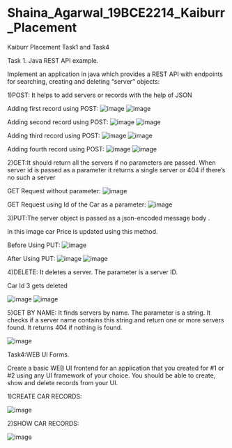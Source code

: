 # Shaina_Agarwal_19BCE2214_Kaiburr_Placement
Kaiburr Placement Task1 and Task4

Task 1. Java REST API example. 


Implement an application in java which provides a REST API with endpoints for searching, 
creating and deleting “server” objects: 

1)POST: It helps to add servers or records with the help of JSON


Adding first record using POST:
![image](https://user-images.githubusercontent.com/111378981/228599676-09b2403b-8678-4e67-93b1-c1c0d25cb415.png)
![image](https://user-images.githubusercontent.com/111378981/228600056-499a375a-f53f-4171-bf7f-8962b7fba46e.png)

Adding second record using POST:
![image](https://user-images.githubusercontent.com/111378981/228601015-f7bd1605-799d-4cce-bb43-34046d984bce.png)
![image](https://user-images.githubusercontent.com/111378981/228601058-79e64b3a-db56-46c8-a806-07946d86e77d.png)

Adding third record using POST:
![image](https://user-images.githubusercontent.com/111378981/228601238-32803095-adfc-408b-bb9c-4a4da259c24b.png)
![image](https://user-images.githubusercontent.com/111378981/228601286-a4ea8a5d-4e6b-418a-8a5a-35d9f26d5c64.png)

Adding fourth record using POST:
![image](https://user-images.githubusercontent.com/111378981/228601681-a84d2bc8-edf0-417a-96f4-61f33409d776.png)
![image](https://user-images.githubusercontent.com/111378981/228601738-a455e470-e4f0-42cc-a48f-8ccc1ce757de.png)




2)GET:It should return all the servers if no parameters are passed. When server id 
is passed as a parameter it returns a single server or 404 if there’s no such a server


GET Request without parameter:
![image](https://user-images.githubusercontent.com/111378981/228602836-a6ad5ace-762e-4167-90e9-072bb99b746b.png)

GET Request using Id of the Car as a parameter:
![image](https://user-images.githubusercontent.com/111378981/228603036-43a763c6-ed9f-4f60-ba6d-77d70424d60d.png)




3)PUT:The server object is passed as a json-encoded message body .

In this image car Price is updated using this method.

Before Using PUT:
![image](https://user-images.githubusercontent.com/111378981/228604193-fe964e7d-221e-4e0a-be59-85234048d9d5.png)

After Using PUT:
![image](https://user-images.githubusercontent.com/111378981/228604279-973d4263-76a6-4e29-842d-bf96d7b7bfda.png)
![image](https://user-images.githubusercontent.com/111378981/228604346-146dc0cd-9609-452f-9d3a-127d9c3411d9.png)



4)DELETE: It deletes a server. The parameter is a server ID. 

Car Id 3 gets deleted

![image](https://user-images.githubusercontent.com/111378981/228605271-042cda94-f160-4e10-925d-bd607b0d4504.png)
![image](https://user-images.githubusercontent.com/111378981/228605438-2e9641d0-a145-4e81-bda9-93f38b143e0b.png)

5)GET BY NAME: It finds servers by name. The parameter is a string. It checks if a server name 
contains this string and return one or more servers found. It returns 404 if nothing is found. 


![image](https://user-images.githubusercontent.com/111378981/228605759-21788daa-dd00-41b5-a976-582784ade5e2.png)




Task4:WEB UI Forms. 

Create a basic WEB UI frontend for an application that you created for #1 or #2 using any UI 
framework of your choice. You should be able to create, show and delete records from your UI.



1)CREATE CAR RECORDS:

![image](https://user-images.githubusercontent.com/111378981/228606702-f19fa898-e402-491e-b15c-6ae605fa8e2f.png)


2)SHOW CAR RECORDS:

![image](https://user-images.githubusercontent.com/111378981/228606993-306447be-4db5-46b8-ba71-8cc2ba27e66d.png)



























